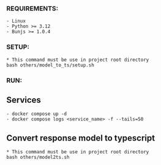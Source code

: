 ### REQUIREMENTS:

    - Linux
    - Python >= 3.12
    - Bunjs >= 1.0.4

### SETUP:

    * This command must be use in project root directory
    bash others/model_to_ts/setup.sh

### RUN:

## Services

    - docker compose up -d
    - docker compose logs <service_name> -f --tails=50

## Convert response model to typescript

    * This command must be use in project root directory
    bash others/model2ts.sh
